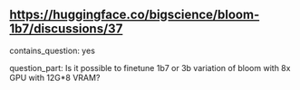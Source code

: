 ## https://huggingface.co/bigscience/bloom-1b7/discussions/37

contains_question: yes

question_part: Is it possible to finetune 1b7 or 3b variation of bloom with 8x GPU with 12G*8 VRAM?